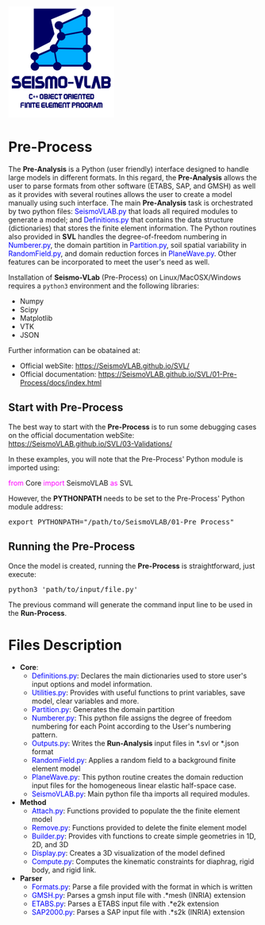 ![SeismoVLAB Logo](../Logo.png)

Pre-Process
===========

The **Pre-Analysis** is a Python (user friendly) interface designed to handle large models in different formats. In this regard, the **Pre-Analysis** allows the user to parse formats from other software (ETABS, SAP, and GMSH) as well as it provides with several routines allows the user to create a model manually using such interface. The main **Pre-Analysis** task is orchestrated by two python files: <span style="color:blue">SeismoVLAB.py</span> that loads all required modules to generate a model; and <span style="color:blue">Definitions.py</span> that contains the data structure (dictionaries) that stores the finite element information. The Python routines also provided in **SVL** handles the degree-of-freedom numbering in <span style="color:blue">Numberer.py</span>, the domain partition in <span style="color:blue">Partition.py</span>, soil spatial variability in <span style="color:blue">RandomField.py</span>, and domain reduction forces in <span style="color:blue">PlaneWave.py</span>. Other features can be incorporated to meet the user's need as well.

Installation of **Seismo-VLab** (Pre-Process) on Linux/MacOSX/Windows requires a `python3` environment and the following libraries:

* Numpy
* Scipy
* Matplotlib
* VTK
* JSON

Further information can be obatained at:

* Official webSite: https://SeismoVLAB.github.io/SVL/
* Official documentation: https://SeismoVLAB.github.io/SVL/01-Pre-Process/docs/index.html

Start with Pre-Process
----------------------
The best way to start with the **Pre-Process** is to run some debugging cases on the official documentation webSite: https://SeismoVLAB.github.io/SVL/03-Validations/

In these examples, you will note that the Pre-Process' Python module is imported using:

<span style="color:magenta">from</span> Core <span style="color:magenta">import</span> SeismoVLAB <span style="color:magenta">as</span> SVL 

However, the **PYTHONPATH** needs to be set to the Pre-Process' Python module address:

<pre>
export PYTHONPATH="/path/to/SeismoVLAB/01-Pre_Process"
</pre>

Running the Pre-Process
-----------------------
Once the model is created, running the **Pre-Process** is straightforward, just execute:

<pre>
python3 'path/to/input/file.py'
</pre>

The previous command will generate the command input line to be used in the **Run-Process**.

Files Description
=================

* **Core**:
  * <span style="color:blue">Definitions.py</span>: Declares the main dictionaries used to store user's input options and model information.
  * <span style="color:blue">Utilities.py</span>: Provides with useful functions to print variables, save model, clear variables and more.
  * <span style="color:blue">Partition.py</span>: Generates the domain partition
  * <span style="color:blue">Numberer.py</span>: This python file assigns the degree of freedom numbering for each Point according to the User's numbering pattern.
  * <span style="color:blue">Outputs.py</span>: Writes the **Run-Analysis** input files in *.svl or *.json format
  * <span style="color:blue">RandomField.py</span>: Applies a random field to a background finite element model
  * <span style="color:blue">PlaneWave.py</span>: This python routine creates the domain reduction input files for the homogeneous linear elastic half-space case.
  * <span style="color:blue">SeismoVLAB.py</span>: Main python file tha imports all required modules.
* **Method**
  * <span style="color:blue">Attach.py</span>: Functions provided to populate the the finite element model
  * <span style="color:blue">Remove.py</span>: Functions provided to delete the finite element model
  * <span style="color:blue">Builder.py</span>: Provides vith functions to create simple geometries in 1D, 2D, and 3D
  * <span style="color:blue">Display.py</span>: Creates a 3D visualization of the model defined
  * <span style="color:blue">Compute.py</span>: Computes the kinematic constraints for diaphrag, rigid body, and rigid link.
* **Parser**
  * <span style="color:blue">Formats.py</span>: Parse a file provided with the format in which is written
  * <span style="color:blue">GMSH.py</span>: Parses a gmsh input file with .*mesh (INRIA) extension 
  * <span style="color:blue">ETABS.py</span>: Parses a ETABS input file with .*e2k extension 
  * <span style="color:blue">SAP2000.py</span>: Parses a SAP input file with .*s2k (INRIA) extension 
